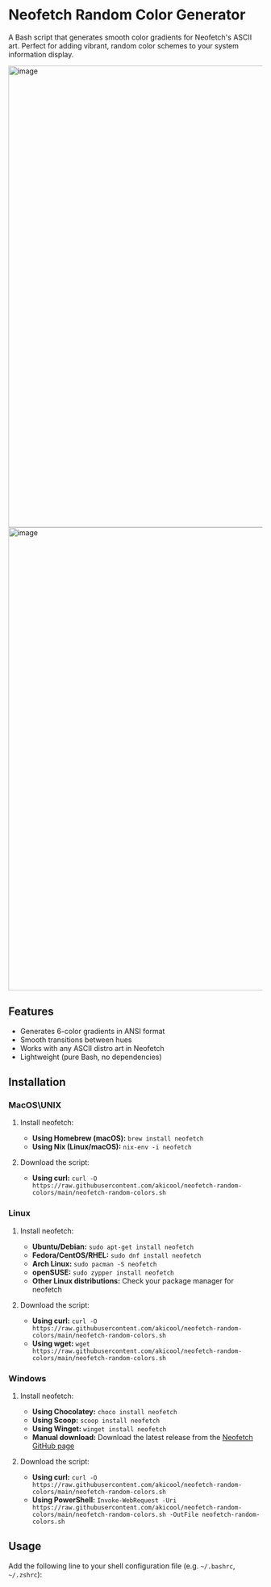 # Neofetch Random Color Generator

A Bash script that generates smooth color gradients for Neofetch's ASCII art. Perfect for adding vibrant, random color schemes to your system information display.

<img width="915" alt="image" src="https://github.com/user-attachments/assets/9b55503a-a773-4105-9375-07a00907ed15" />
<img width="918" alt="image" src="https://github.com/user-attachments/assets/20c0137f-2ea3-4d16-94d4-5ca10254620e" />


## Features

- Generates 6-color gradients in ANSI format
- Smooth transitions between hues
- Works with any ASCII distro art in Neofetch
- Lightweight (pure Bash, no dependencies)

## Installation

### MacOS\UNIX

1. Install neofetch:
    - **Using Homebrew (macOS):** `brew install neofetch`
    - **Using Nix (Linux/macOS):** `nix-env -i neofetch`

2. Download the script:
    - **Using curl:** `curl -O https://raw.githubusercontent.com/akicool/neofetch-random-colors/main/neofetch-random-colors.sh`

### Linux

1. Install neofetch:
    - **Ubuntu/Debian:** `sudo apt-get install neofetch`
    - **Fedora/CentOS/RHEL:** `sudo dnf install neofetch`
    - **Arch Linux:** `sudo pacman -S neofetch`
    - **openSUSE:** `sudo zypper install neofetch`
    - **Other Linux distributions:** Check your package manager for neofetch

2. Download the script:
    - **Using curl:** `curl -O https://raw.githubusercontent.com/akicool/neofetch-random-colors/main/neofetch-random-colors.sh`
    - **Using wget:** `wget https://raw.githubusercontent.com/akicool/neofetch-random-colors/main/neofetch-random-colors.sh`

### Windows

1. Install neofetch:
    - **Using Chocolatey:** `choco install neofetch`
    - **Using Scoop:** `scoop install neofetch`
    - **Using Winget:** `winget install neofetch`
    - **Manual download:** Download the latest release from the [Neofetch GitHub page](https://github.com/dylanaraps/neofetch/releases)

2. Download the script:
    - **Using curl:** `curl -O https://raw.githubusercontent.com/akicool/neofetch-random-colors/main/neofetch-random-colors.sh`
    - **Using PowerShell:** `Invoke-WebRequest -Uri https://raw.githubusercontent.com/akicool/neofetch-random-colors/main/neofetch-random-colors.sh -OutFile neofetch-random-colors.sh`

## Usage

Add the following line to your shell configuration file (e.g. `~/.bashrc`, `~/.zshrc`):

